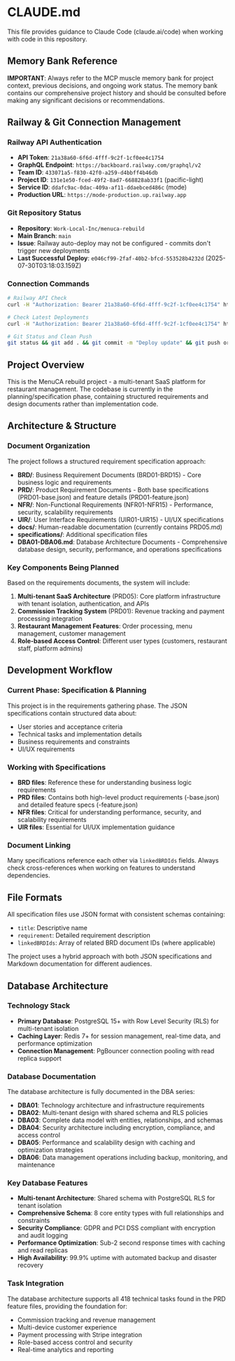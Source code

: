 # CLAUDE.md

This file provides guidance to Claude Code (claude.ai/code) when working with code in this repository.

## Memory Bank Reference

**IMPORTANT**: Always refer to the MCP muscle memory bank for project context, previous decisions, and ongoing work status. The memory bank contains our comprehensive project history and should be consulted before making any significant decisions or recommendations.

## Railway & Git Connection Management

### Railway API Authentication
- **API Token**: `21a38a60-6f6d-4fff-9c2f-1cf0ee4c1754`
- **GraphQL Endpoint**: `https://backboard.railway.com/graphql/v2`
- **Team ID**: `433071a5-f830-42f0-a259-d4bbff4b46db`
- **Project ID**: `131e1e50-fced-49f2-8ad7-668828ab33f1` (pacific-light)
- **Service ID**: `ddafc9ac-0dac-409a-af11-ddaebced486c` (mode)
- **Production URL**: `https://mode-production.up.railway.app`

### Git Repository Status
- **Repository**: `Work-Local-Inc/menuca-rebuild`
- **Main Branch**: `main` 
- **Issue**: Railway auto-deploy may not be configured - commits don't trigger new deployments
- **Last Successful Deploy**: `e046cf99-2faf-40b2-bfcd-553528b4232d` (2025-07-30T03:18:03.159Z)

### Connection Commands
```bash
# Railway API Check
curl -H "Authorization: Bearer 21a38a60-6f6d-4fff-9c2f-1cf0ee4c1754" https://backboard.railway.com/graphql/v2 -d '{"query":"query { me { name email } }"}' -H "Content-Type: application/json"

# Check Latest Deployments
curl -H "Authorization: Bearer 21a38a60-6f6d-4fff-9c2f-1cf0ee4c1754" https://backboard.railway.com/graphql/v2 -d '{"query":"query { project(id: \"131e1e50-fced-49f2-8ad7-668828ab33f1\") { services { edges { node { name deployments(first: 3) { edges { node { id status createdAt } } } } } } } }"}' -H "Content-Type: application/json"

# Git Status and Clean Push
git status && git add . && git commit -m "Deploy update" && git push origin main
```

## Project Overview

This is the MenuCA rebuild project - a multi-tenant SaaS platform for restaurant management. The codebase is currently in the planning/specification phase, containing structured requirements and design documents rather than implementation code.

## Architecture & Structure

### Document Organization
The project follows a structured requirement specification approach:

- **BRD/**: Business Requirement Documents (BRD01-BRD15) - Core business logic and requirements
- **PRD/**: Product Requirement Documents - Both base specifications (PRD01-base.json) and feature details (PRD01-feature.json)
- **NFR/**: Non-Functional Requirements (NFR01-NFR15) - Performance, security, scalability requirements  
- **UIR/**: User Interface Requirements (UIR01-UIR15) - UI/UX specifications
- **docs/**: Human-readable documentation (currently contains PRD05.md)
- **specifications/**: Additional specification files
- **DBA01-DBA06.md**: Database Architecture Documents - Comprehensive database design, security, performance, and operations specifications

### Key Components Being Planned

Based on the requirements documents, the system will include:

1. **Multi-tenant SaaS Architecture** (PRD05): Core platform infrastructure with tenant isolation, authentication, and APIs
2. **Commission Tracking System** (PRD01): Revenue tracking and payment processing integration
3. **Restaurant Management Features**: Order processing, menu management, customer management
4. **Role-based Access Control**: Different user types (customers, restaurant staff, platform admins)

## Development Workflow

### Current Phase: Specification & Planning
This project is in the requirements gathering phase. The JSON specifications contain structured data about:
- User stories and acceptance criteria
- Technical tasks and implementation details
- Business requirements and constraints
- UI/UX requirements

### Working with Specifications
- **BRD files**: Reference these for understanding business logic requirements
- **PRD files**: Contains both high-level product requirements (-base.json) and detailed feature specs (-feature.json)
- **NFR files**: Critical for understanding performance, security, and scalability requirements
- **UIR files**: Essential for UI/UX implementation guidance

### Document Linking
Many specifications reference each other via `linkedBRDIds` fields. Always check cross-references when working on features to understand dependencies.

## File Formats

All specification files use JSON format with consistent schemas containing:
- `title`: Descriptive name
- `requirement`: Detailed requirement description
- `linkedBRDIds`: Array of related BRD document IDs (where applicable)

The project uses a hybrid approach with both JSON specifications and Markdown documentation for different audiences.

## Database Architecture

### Technology Stack
- **Primary Database**: PostgreSQL 15+ with Row Level Security (RLS) for multi-tenant isolation
- **Caching Layer**: Redis 7+ for session management, real-time data, and performance optimization
- **Connection Management**: PgBouncer connection pooling with read replica support

### Database Documentation
The database architecture is fully documented in the DBA series:

- **DBA01**: Technology architecture and infrastructure requirements
- **DBA02**: Multi-tenant design with shared schema and RLS policies
- **DBA03**: Complete data model with entities, relationships, and schemas
- **DBA04**: Security architecture including encryption, compliance, and access control
- **DBA05**: Performance and scalability design with caching and optimization strategies
- **DBA06**: Data management operations including backup, monitoring, and maintenance

### Key Database Features
- **Multi-tenant Architecture**: Shared schema with PostgreSQL RLS for tenant isolation
- **Comprehensive Schema**: 8 core entity types with full relationships and constraints
- **Security Compliance**: GDPR and PCI DSS compliant with encryption and audit logging
- **Performance Optimization**: Sub-2 second response times with caching and read replicas
- **High Availability**: 99.9% uptime with automated backup and disaster recovery

### Task Integration
The database architecture supports all 418 technical tasks found in the PRD feature files, providing the foundation for:
- Commission tracking and revenue management
- Multi-device customer experience
- Payment processing with Stripe integration  
- Role-based access control and security
- Real-time analytics and reporting